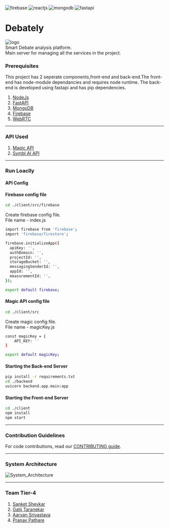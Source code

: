 ![firebase](https://img.shields.io/badge/-firebase-orange)
![reactjs](https://img.shields.io/badge/-reactjs-blue)
![mongodb](https://img.shields.io/badge/-mongodb-brightgreen)
![fastapi](https://img.shields.io/badge/-fastapi-informational)

# Debately
![logo](https://camo.githubusercontent.com/4c64e0379b448981209cefc968c967242fee845f403a32f02dae6f94f01c27c3/68747470733a2f2f6261736963776562636861746170702e73332e61702d736f7574682d312e616d617a6f6e6177732e636f6d2f696d6167652e6a7067)\
Smart Debate analysis platform. </br>
Main server for managing all the services in the project.

### Prerequisites
This project has 2 seperate components,front-end and back-end.The front-end has node-module dependancies and requires node runtime.
The back-end is developed using fastapi and has pip dependencies.
1. [NodeJs](https://nodejs.org/en/download/)
2. [FastAPI](https://fastapi.tiangolo.com/)
3. [MongoDB](https://docs.atlas.mongodb.com/)
4. [Firebase](https://firebase.google.com/docs)
5. [WebRTC](https://webrtc.org/getting-started/overview)

---

### API Used
1. [Magic API](https://docs.magic.link/client-sdk/web/get-started)
2. [Symbl AI API](https://docs.symbl.ai/docs/streamingapi/tutorials/receive-ai-insights-from-your-web-browser)


---
### Run Loaclly

#### API Config

#### Firebase config file
```sh
cd ./client/src/firebase
```
Create firebase config file.\
File name - index.js
```sh
import firebase from 'firebase';
import 'firebase/firestore';

firebase.initializeApp({
  apiKey: '',
  authDomain: '',
  projectId: '',
  storageBucket: '',
  messagingSenderId: '',
  appId: '',
  measurementId: '',
});

export default firebase;
````

#### Magic API config file
```sh
cd ./client/src
```
Create magic config file.\
File name - magicKey.js
```sh
const magicKey = {
    API_KEY: ''
}

export default magicKey;
```


#### Starting the Back-end Server
 ```sh 
 pip install -r requirements.txt
 cd ./backend
 uvicorn backend.app.main:app 
 ```
 
#### Starting the Front-end Server
```sh
cd ./client
npm install
npm start 
```

---
### Contribution Guidelines
For code contributions, read our [CONTRIBUTING guide](https://github.com/sanketshevkar/Debately/blob/main/CONTRIBUTE.md).


---
### System Architecture
![System_Architecture](https://basicwebchatapp.s3.ap-south-1.amazonaws.com/DEbate+Session.png)

---
### Team Tier-4
1. [Sanket Shevkar](https://github.com/sanketshevkar)
2. [Gatij Taranekar](https://github.com/gatij10)
3. [Aaryan Srivastava](https://github.com/aaryan11-hash)
4. [Pranav Pathare](https://github.com/Pranavpathare)
